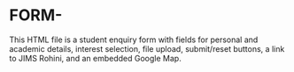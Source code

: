 # FORM-
This HTML file is a student enquiry form with fields for personal and academic details, interest selection, file upload, submit/reset buttons, a link to JIMS Rohini, and an embedded Google Map.
